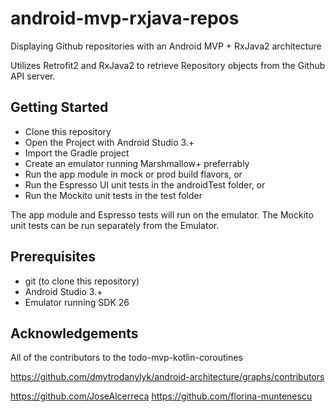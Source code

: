 # android-mvp-rxjava-repos
Displaying Github repositories with an Android MVP + RxJava2 architecture

Utilizes Retrofit2 and RxJava2 to retrieve Repository objects from the Github API server.

## Getting Started

 * Clone this repository
 * Open the Project with Android Studio 3.+
 * Import the Gradle project
 * Create an emulator running Marshmallow+ preferrably
 * Run the app module in mock or prod build flavors, or
 * Run the Espresso UI unit tests in the androidTest folder, or
 * Run the Mockito unit tests in the test folder
 
 The app module and Espresso tests will run on the emulator.  The Mockito unit tests can be run separately from the Emulator.

## Prerequisites

* git (to clone this repository)
* Android Studio 3.+
* Emulator running SDK 26

## Acknowledgements

All of the contributors to the todo-mvp-kotlin-coroutines

https://github.com/dmytrodanylyk/android-architecture/graphs/contributors

https://github.com/JoseAlcerreca
https://github.com/florina-muntenescu
